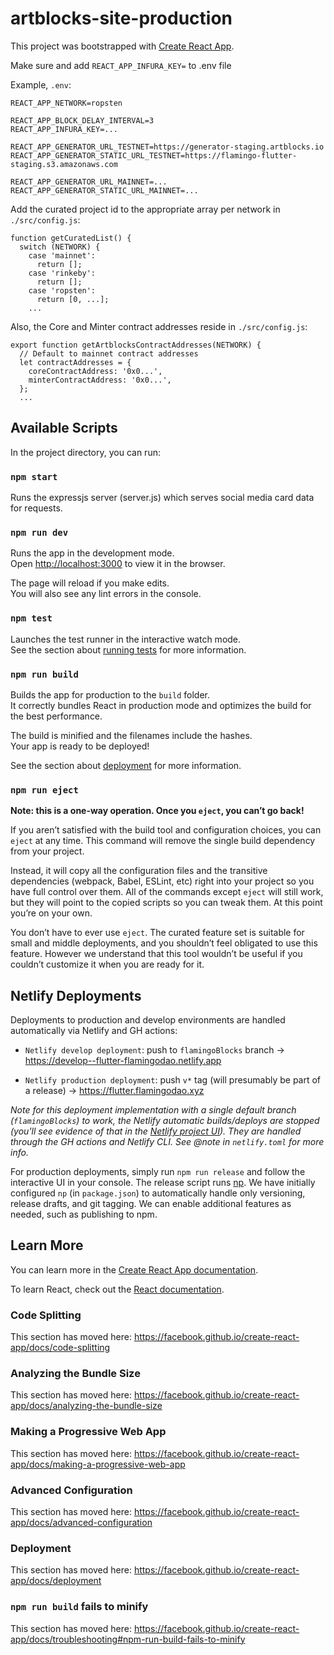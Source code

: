 # artblocks-site-production

This project was bootstrapped with [Create React App](https://github.com/facebook/create-react-app).

Make sure and add `REACT_APP_INFURA_KEY=` to .env file

Example, `.env`:

```
REACT_APP_NETWORK=ropsten

REACT_APP_BLOCK_DELAY_INTERVAL=3
REACT_APP_INFURA_KEY=...

REACT_APP_GENERATOR_URL_TESTNET=https://generator-staging.artblocks.io
REACT_APP_GENERATOR_STATIC_URL_TESTNET=https://flamingo-flutter-staging.s3.amazonaws.com

REACT_APP_GENERATOR_URL_MAINNET=...
REACT_APP_GENERATOR_STATIC_URL_MAINNET=...
```

Add the curated project id to the appropriate array per network in `./src/config.js`:

```
function getCuratedList() {
  switch (NETWORK) {
    case 'mainnet':
      return [];
    case 'rinkeby':
      return [];
    case 'ropsten':
      return [0, ...];
    ...
```

Also, the Core and Minter contract addresses reside in `./src/config.js`:

```
export function getArtblocksContractAddresses(NETWORK) {
  // Default to mainnet contract addresses
  let contractAddresses = {
    coreContractAddress: '0x0...',
    minterContractAddress: '0x0...',
  };
  ...
```

## Available Scripts

In the project directory, you can run:

### `npm start`

Runs the expressjs server (server.js) which serves social media card data for requests.

### `npm run dev`

Runs the app in the development mode.<br />
Open [http://localhost:3000](http://localhost:3000) to view it in the browser.

The page will reload if you make edits.<br />
You will also see any lint errors in the console.

### `npm test`

Launches the test runner in the interactive watch mode.<br />
See the section about [running tests](https://facebook.github.io/create-react-app/docs/running-tests) for more information.

### `npm run build`

Builds the app for production to the `build` folder.<br />
It correctly bundles React in production mode and optimizes the build for the best performance.

The build is minified and the filenames include the hashes.<br />
Your app is ready to be deployed!

See the section about [deployment](https://facebook.github.io/create-react-app/docs/deployment) for more information.

### `npm run eject`

**Note: this is a one-way operation. Once you `eject`, you can’t go back!**

If you aren’t satisfied with the build tool and configuration choices, you can `eject` at any time. This command will remove the single build dependency from your project.

Instead, it will copy all the configuration files and the transitive dependencies (webpack, Babel, ESLint, etc) right into your project so you have full control over them. All of the commands except `eject` will still work, but they will point to the copied scripts so you can tweak them. At this point you’re on your own.

You don’t have to ever use `eject`. The curated feature set is suitable for small and middle deployments, and you shouldn’t feel obligated to use this feature. However we understand that this tool wouldn’t be useful if you couldn’t customize it when you are ready for it.

## Netlify Deployments

Deployments to production and develop environments are handled automatically via Netlify and GH actions:

- `Netlify develop deployment`: push to `flamingoBlocks` branch -> https://develop--flutter-flamingodao.netlify.app

- `Netlify production deployment`: push `v*` tag (will presumably be part of a release) -> https://flutter.flamingodao.xyz

_Note for this deployment implementation with a single default branch (`flamingoBlocks`) to work, the Netlify automatic builds/deploys are stopped (you'll see evidence of that in the [Netlify project UI](https://app.netlify.com/sites/flutter-flamingodao/overview)). They are handled through the GH actions and Netlify CLI. See @note in `netlify.toml` for more info._

For production deployments, simply run `npm run release` and follow the interactive UI in your console. The release script runs [np](https://github.com/sindresorhus/np). We have initially configured `np` (in `package.json`) to automatically handle only versioning, release drafts, and git tagging. We can enable additional features as needed, such as publishing to npm.

## Learn More

You can learn more in the [Create React App documentation](https://facebook.github.io/create-react-app/docs/getting-started).

To learn React, check out the [React documentation](https://reactjs.org/).

### Code Splitting

This section has moved here: https://facebook.github.io/create-react-app/docs/code-splitting

### Analyzing the Bundle Size

This section has moved here: https://facebook.github.io/create-react-app/docs/analyzing-the-bundle-size

### Making a Progressive Web App

This section has moved here: https://facebook.github.io/create-react-app/docs/making-a-progressive-web-app

### Advanced Configuration

This section has moved here: https://facebook.github.io/create-react-app/docs/advanced-configuration

### Deployment

This section has moved here: https://facebook.github.io/create-react-app/docs/deployment

### `npm run build` fails to minify

This section has moved here: https://facebook.github.io/create-react-app/docs/troubleshooting#npm-run-build-fails-to-minify
